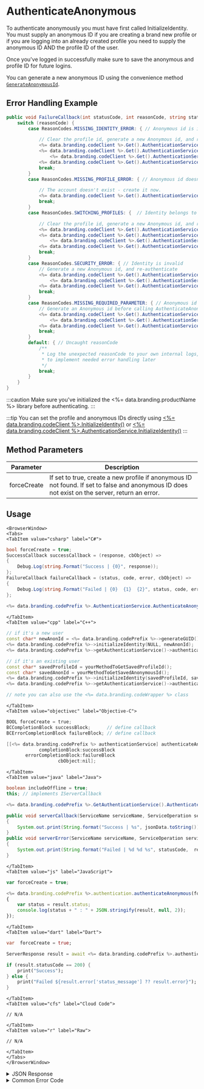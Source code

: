 # AuthenticateAnonymous

To authenticate anonymously you must have first called InitializeIdentity. You must supply an anonymous ID if you are creating a brand new profile or if you are logging into an already created profile you need to supply the anonymous ID AND the profile ID of the user.

Once you've logged in successfully make sure to save the anonymous and profile ID for future logins.

You can generate a new anonymous ID using the convenience method <code>[GenerateAnonymousId](/api/capi/authentication/generateanonymousid)</code>.




## Error Handling Example

```csharp
public void FailureCallback(int statusCode, int reasonCode, string statusMessage, object cbObject) {
    switch (reasonCode) {
        case ReasonCodes.MISSING_IDENTITY_ERROR: { // Anonymous id is invalid

            // Clear the profile id, generate a new Anonymous id, and re-authenticate
            <%= data.branding.codeClient %>.Get().AuthenticationService.ClearSavedProfileID();
            <%= data.branding.codeClient %>.Get().AuthenticationService.AnonymousId =
                <%= data.branding.codeClient %>.Get().AuthenticationService.GenerateAnonymousId();
            <%= data.branding.codeClient %>.Get().AuthenticationService.AuthenticateAnonymous(true, OnSuccess_Authenticate, OnError_AuthenticateAnonymous);
            break;
        }
        case ReasonCodes.MISSING_PROFILE_ERROR: { // Anonymous id doesn't exist in database

            // The account doesn't exist - create it now.
            <%= data.branding.codeClient %>.Get().AuthenticationService.AuthenticateAnonymous(true, OnSuccess_Authenticate, OnError_AuthenticateAnonymous);
            break;
        }
        case ReasonCodes.SWITCHING_PROFILES: {  // Identity belongs to a different profile

            // Clear the profile id, generate a new Anonymous id, and re-authenticate
            <%= data.branding.codeClient %>.Get().AuthenticationService.ClearSavedProfileID();
            <%= data.branding.codeClient %>.Get().AuthenticationService.AnonymousId =
                <%= data.branding.codeClient %>.Get().AuthenticationService.GenerateAnonymousId();
            <%= data.branding.codeClient %>.Get().AuthenticationService.AuthenticateAnonymous(true, OnSuccess_Authenticate, OnError_AuthenticateAnonymous);
            break;
        }
        case ReasonCodes.SECURITY_ERROR: { // Identity is invalid
            // Generate a new Anonymous id, and re-authenticate
            <%= data.branding.codeClient %>.Get().AuthenticationService.AnonymousId =
                <%= data.branding.codeClient %>.Get().AuthenticationService.GenerateAnonymousId();
            <%= data.branding.codeClient %>.Get().AuthenticationService.AuthenticateAnonymous(true, OnSuccess_Authenticate, OnError_AuthenticateAnonymous);
            break;
        }
        case ReasonCodes.MISSING_REQUIRED_PARAMETER: { // Anonymous id cannot be blank
            // Generate an Anonymous id before calling AuthenticateAnonymous
            <%= data.branding.codeClient %>.Get().AuthenticationService.AnonymousId =
                <%= data.branding.codeClient %>.Get().AuthenticationService.GenerateAnonymousId();
            <%= data.branding.codeClient %>.Get().AuthenticationService.AuthenticateAnonymous(true, OnSuccess_Authenticate, OnError_AuthenticateAnonymous);
            break;
        }
        default: { // Uncaught reasonCode
            /**
             * Log the unexpected reasonCode to your own internal logs,
             * to implement needed error handling later
             */
            break;
        }
    }
}
```


:::caution
Make sure you've initialized the <%= data.branding.productName %> library before authenticating.
:::

:::tip
You can set the profile and anonymous IDs directly using <a href="#capi-client-initializeidentity"><%= data.branding.codeClient %>.InitializeIdentity()</a> or <a href="#capi-client-initializeidentity"><%= data.branding.codeClient %>.AuthenticationService.InitializeIdentity()</a>
:::

<PartialServop service_name="authenticationV2" operation_name="AUTHENTICATE" />

## Method Parameters
Parameter | Description
--------- | -----------
forceCreate | If set to true, create a new profile if anonymous ID not found. If set to false and anonymous ID does not exist on the server, return an error.

## Usage

```mdx-code-block
<BrowserWindow>
<Tabs>
<TabItem value="csharp" label="C#">
```

```csharp
bool forceCreate = true;
SuccessCallback successCallback = (response, cbObject) =>
{
    Debug.Log(string.Format("Success | {0}", response));
};
FailureCallback failureCallback = (status, code, error, cbObject) =>
{
    Debug.Log(string.Format("Failed | {0}  {1}  {2}", status, code, error));
};
    
<%= data.branding.codePrefix %>.AuthenticationService.AuthenticateAnonymous(forceCreate, successCallback, failureCallback);
```

```mdx-code-block
</TabItem>
<TabItem value="cpp" label="C++">
```

```cpp
// if it's a new user
const char* newAnonId = <%= data.branding.codePrefix %>->generateGUID();
<%= data.branding.codePrefix %>->initializeIdentity(NULL, newAnonId);
<%= data.branding.codePrefix %>->getAuthenticationService()->authenticateAnonymous(true, this);

// if it's an existing user
const char* savedProfileId = yourMethodToGetSavedProfileId();
const char* savedAnonId = yourMethodToGetSavedAnonymousId();
<%= data.branding.codePrefix %>->initializeIdentity(savedProfileId, savedAnonId);
<%= data.branding.codePrefix %>->getAuthenticationService()->authenticateAnonymous(false, this);

// note you can also use the <%= data.branding.codeWrapper %> class
```

```mdx-code-block
</TabItem>
<TabItem value="objectivec" label="Objective-C">
```

```objectivec
BOOL forceCreate = true;
BCCompletionBlock successBlock;      // define callback
BCErrorCompletionBlock failureBlock; // define callback

[[<%= data.branding.codePrefix %> authenticationService] authenticateAnonymous:forceCreate
            completionBlock:successBlock
       errorCompletionBlock:failureBlock
                   cbObject:nil];
```

```mdx-code-block
</TabItem>
<TabItem value="java" label="Java">
```

```java
boolean includeOffline = true;
this; // implements IServerCallback

<%= data.branding.codePrefix %>.GetAuthenticationService().AuthenticateAnonymous(includeOffline, this);

public void serverCallback(ServiceName serviceName, ServiceOperation serviceOperation, JSONObject jsonData)
{
    System.out.print(String.format("Success | %s", jsonData.toString()));
}
public void serverError(ServiceName serviceName, ServiceOperation serviceOperation, int statusCode, int reasonCode, String jsonError)
{
    System.out.print(String.format("Failed | %d %d %s", statusCode,  reasonCode, jsonError.toString()));
}
```

```mdx-code-block
</TabItem>
<TabItem value="js" label="JavaScript">
```

```javascript
var forceCreate = true;

<%= data.branding.codePrefix %>.authentication.authenticateAnonymous(forceCreate, result =>
{
	var status = result.status;
	console.log(status + " : " + JSON.stringify(result, null, 2));
});
```

```mdx-code-block
</TabItem>
<TabItem value="dart" label="Dart">
```

```dart
var  forceCreate = true;

ServerResponse result = await <%= data.branding.codePrefix %>.authenticationV2Service.authenticateAnonymous(forceCreate:forceCreate);

if (result.statusCode == 200) {
    print("Success");
} else {
    print("Failed ${result.error['status_message'] ?? result.error}");
}
```

```mdx-code-block
</TabItem>
<TabItem value="cfs" label="Cloud Code">
```

```cfscript
// N/A
```

```mdx-code-block
</TabItem>
<TabItem value="r" label="Raw">
```

```cfscript
// N/A
```

```mdx-code-block
</TabItem>
</Tabs>
</BrowserWindow>
```

<details>
<summary>JSON Response</summary>

```json
{
    "status": 200,
    "data": {
        "vcPurchased": 0,
        "experiencePoints": 100,
        "refundCount": 0,
        "playerSessionExpiry": 60,
        "server_time": 1464621990155,
        "experienceLevel": 0,
        "currency": {
            "credits": {
                "purchased": 0,
                "balance": 12211,
                "consumed": 133,
                "awarded": 12344
            }
        },
        "abTestingId": 8,
        "statistics": {
            "gamesWon": 0
        },
        "id": "323e861-b749-4ce4-a57a-175232e21b5d",
        "createdAt": 1459439058035,
        "profileId": "323e861-b749-4ce4-a57a-175232e21b5d",
        "newUser": "false",
        "xpCapped": false,
        "sent_events": [],
        "timeZoneOffset": -5,
        "playerName": "",
        "vcClaimed": 0,
        "parentProfileId": null,
        "rewards": {
            "rewardDetails": {},
            "rewards": {},
            "currency": {}
        },
        "countryCode": "ca",
        "loginCount": 16,
        "emailAddress": "test@email.com",
        "previousLogin": 1464621979514,
        "incoming_events": [],
        "lastLogin": 1464621990118,
        "languageCode": "en",
        "pictureUrl": null,
        "sessionId": "v3grtg3ve0a089pekk8lneuk8k",
        "amountSpent": 0
    }
}
```
</details>

<details>
<summary>Common Error Code</summary>

### Status Codes
Code | Name | Description
---- | ---- | -----------
40206 | MISSING_IDENTITY_ERROR | Both an anonymousId and profileId were provided for authentication - but the anonymousId doesn't exist on the server. The profileId may or may not exist. **It is possible that the user account was deleted via the Design Portal.** The proper recourse is to reset the stored profile id, and re-authenticate. [There is no need to delete the anonymousId since it doesn't exist on the server anyway.]
40207 | SWITCHING_PROFILES | This means that the anonymousId provided *does* point to a profile, but not the same one that was saved in the client. This fails the anonymous security check. For any other authentication type, this might indicate that the user wants to switch accounts (thus the name of the error constant). For anonymous, the only response is to reset *both* the stored anonymousId and profileId, and then re-authenticate.
40208 | MISSING_PROFILE_ERROR | The anonymousId provided is not associated with an existing profile and forceCreate = false. To create an account, retry with forceCreate = true.
40209 | SECURITY_ERROR | Occurs when attempting to authenticate anonymously to an existing user without providing the matching profile ID
40217 | UNKNOWN_AUTH_ERROR | An unknown error has occurred on authentication
40358 | MISSING_REQUIRED_PARAMETER | The provided anonymous ID cannot be null

</details>


